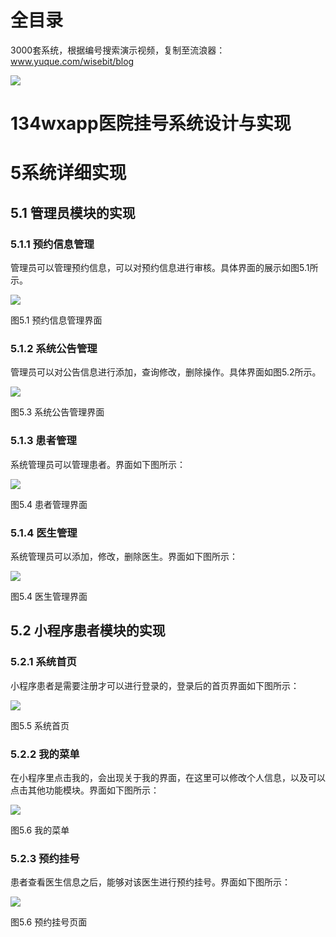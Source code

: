 # 全目录

3000套系统，根据编号搜索演示视频，复制至流浪器：www.yuque.com/wisebit/blog


![](https://bitwise.oss-cn-heyuan.aliyuncs.com/2024/11/06/qq_wechat.png)
# 134wxapp医院挂号系统设计与实现
# 5系统详细实现
## 5.1 管理员模块的实现
### 5.1.1 预约信息管理
管理员可以管理预约信息，可以对预约信息进行审核。具体界面的展示如图5.1所示。

![](/md/blog.009.png)

图5.1 预约信息管理界面
### 5.1.2 系统公告管理
管理员可以对公告信息进行添加，查询修改，删除操作。具体界面如图5.2所示。

![](/md/blog.010.png)

图5.3 系统公告管理界面
### 5.1.3 患者管理
系统管理员可以管理患者。界面如下图所示：

![](/md/blog.011.png)

图5.4 患者管理界面
### 5.1.4 医生管理
系统管理员可以添加，修改，删除医生。界面如下图所示：

![](/md/blog.012.png)

图5.4 医生管理界面




## 5.2 小程序患者模块的实现
### 5.2.1 系统首页
小程序患者是需要注册才可以进行登录的，登录后的首页界面如下图所示：

![](/md/blog.013.png)

图5.5 系统首页
### 5.2.2 我的菜单
在小程序里点击我的，会出现关于我的界面，在这里可以修改个人信息，以及可以点击其他功能模块。界面如下图所示：

![](/md/blog.014.png)

图5.6 我的菜单
### 5.2.3 预约挂号
患者查看医生信息之后，能够对该医生进行预约挂号。界面如下图所示：

![](/md/blog.015.png)

图5.6 预约挂号页面



















